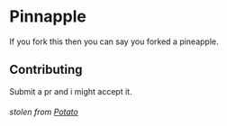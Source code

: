 # Pinnapple
If you fork this then you can say you forked a pineapple.

## Contributing
Submit a pr and i might accept it.
###### stolen from [Potato](https://github.com/drtshock/Potato)
